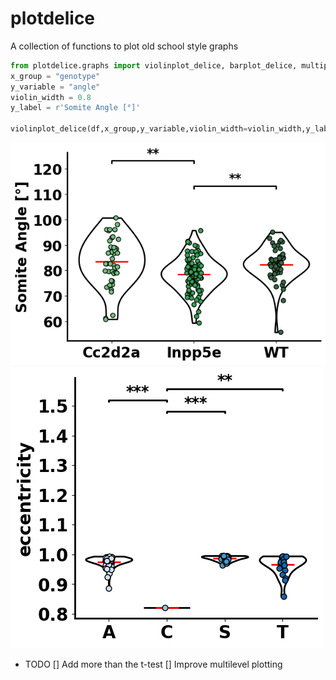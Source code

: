 # plotdelice
A collection of functions to plot old school style graphs

```python
from plotdelice.graphs import violinplot_delice, barplot_delice, multiplot_delice
x_group = "genotype"
y_variable = "angle"
violin_width = 0.8
y_label = r'Somite Angle [°]'

violinplot_delice(df,x_group,y_variable,violin_width=violin_width,y_label=y_label,palette="Greens_d",point_size=40,jitter=0.09,title="",title_size = 50)
```
![alt text](assets/image.png)
![alt text](assets/image1.png)
- TODO
[] Add more than the t-test
[] Improve multilevel plotting